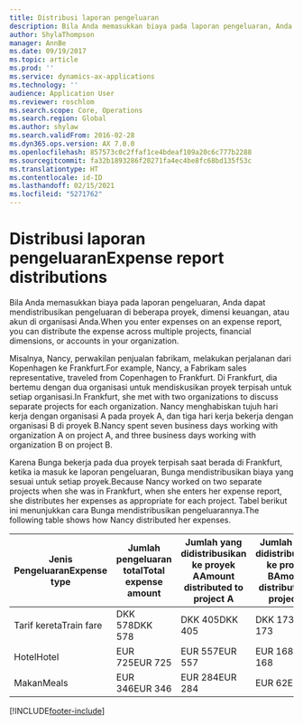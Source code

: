 ```yaml
---
title: Distribusi laporan pengeluaran
description: Bila Anda memasukkan biaya pada laporan pengeluaran, Anda dapat mendistribusikan pengeluaran di beberapa proyek, entitas hukum, atau akun di organisasi Anda.
author: ShylaThompson
manager: AnnBe
ms.date: 09/19/2017
ms.topic: article
ms.prod: ''
ms.service: dynamics-ax-applications
ms.technology: ''
audience: Application User
ms.reviewer: roschlom
ms.search.scope: Core, Operations
ms.search.region: Global
ms.author: shylaw
ms.search.validFrom: 2016-02-28
ms.dyn365.ops.version: AX 7.0.0
ms.openlocfilehash: 857573c0c2ffaf1ce4bdeaf109a20c6c777b2288
ms.sourcegitcommit: fa32b1893286f20271fa4ec4be8fc68bd135f53c
ms.translationtype: HT
ms.contentlocale: id-ID
ms.lasthandoff: 02/15/2021
ms.locfileid: "5271762"
---
```

# <a name="expense-report-distributions"></a><span data-ttu-id="491c8-103">Distribusi laporan pengeluaran</span><span class="sxs-lookup"><span data-stu-id="491c8-103">Expense report distributions</span></span>

<span data-ttu-id="491c8-104">Bila Anda memasukkan biaya pada laporan pengeluaran, Anda dapat mendistribusikan pengeluaran di beberapa proyek, dimensi keuangan, atau akun di organisasi Anda.</span><span class="sxs-lookup"><span data-stu-id="491c8-104">When you enter expenses on an expense report, you can distribute the expense across multiple projects, financial dimensions, or accounts in your organization.</span></span>

<span data-ttu-id="491c8-105">Misalnya, Nancy, perwakilan penjualan fabrikam, melakukan perjalanan dari Kopenhagen ke Frankfurt.</span><span class="sxs-lookup"><span data-stu-id="491c8-105">For example, Nancy, a Fabrikam sales representative, traveled from Copenhagen to Frankfurt.</span></span> <span data-ttu-id="491c8-106">Di Frankfurt, dia bertemu dengan dua organisasi untuk mendiskusikan proyek terpisah untuk setiap organisasi.</span><span class="sxs-lookup"><span data-stu-id="491c8-106">In Frankfurt, she met with two organizations to discuss separate projects for each organization.</span></span> <span data-ttu-id="491c8-107">Nancy menghabiskan tujuh hari kerja dengan organisasi A pada proyek A, dan tiga hari kerja bekerja dengan organisasi B di proyek B.</span><span class="sxs-lookup"><span data-stu-id="491c8-107">Nancy spent seven business days working with organization A on project A, and three business days working with organization B on project B.</span></span>

<span data-ttu-id="491c8-108">Karena Bunga bekerja pada dua proyek terpisah saat berada di Frankfurt, ketika ia masuk ke laporan pengeluaran, Bunga mendistribusikan biaya yang sesuai untuk setiap proyek.</span><span class="sxs-lookup"><span data-stu-id="491c8-108">Because Nancy worked on two separate projects when she was in Frankfurt, when she enters her expense report, she distributes her expenses as appropriate for each project.</span></span> <span data-ttu-id="491c8-109">Tabel berikut ini menunjukkan cara Bunga mendistribusikan pengeluarannya.</span><span class="sxs-lookup"><span data-stu-id="491c8-109">The following table shows how Nancy distributed her expenses.</span></span>


| <span data-ttu-id="491c8-110">Jenis Pengeluaran</span><span class="sxs-lookup"><span data-stu-id="491c8-110">Expense type</span></span> | <span data-ttu-id="491c8-111">Jumlah pengeluaran total</span><span class="sxs-lookup"><span data-stu-id="491c8-111">Total expense amount</span></span>|<span data-ttu-id="491c8-112">Jumlah yang didistribusikan ke proyek A</span><span class="sxs-lookup"><span data-stu-id="491c8-112">Amount distributed to project A</span></span>| <span data-ttu-id="491c8-113">Jumlah yang didistribusikan ke proyek B</span><span class="sxs-lookup"><span data-stu-id="491c8-113">Amount distributed to project B</span></span> |
|--------------|---------------------|-------------------------------|---------------------------------|
|<span data-ttu-id="491c8-114">Tarif kereta</span><span class="sxs-lookup"><span data-stu-id="491c8-114">Train fare</span></span>   |<span data-ttu-id="491c8-115">DKK 578</span><span class="sxs-lookup"><span data-stu-id="491c8-115">DKK 578</span></span>              |<span data-ttu-id="491c8-116">DKK 405</span><span class="sxs-lookup"><span data-stu-id="491c8-116">DKK 405</span></span>                        |<span data-ttu-id="491c8-117">DKK 173</span><span class="sxs-lookup"><span data-stu-id="491c8-117">DKK 173</span></span>                          |
|<span data-ttu-id="491c8-118">Hotel</span><span class="sxs-lookup"><span data-stu-id="491c8-118">Hotel</span></span>         |<span data-ttu-id="491c8-119">EUR 725</span><span class="sxs-lookup"><span data-stu-id="491c8-119">EUR 725</span></span>              |<span data-ttu-id="491c8-120">EUR 557</span><span class="sxs-lookup"><span data-stu-id="491c8-120">EUR 557</span></span>                        |<span data-ttu-id="491c8-121">EUR 168</span><span class="sxs-lookup"><span data-stu-id="491c8-121">EUR 168</span></span>                          |
|<span data-ttu-id="491c8-122">Makan</span><span class="sxs-lookup"><span data-stu-id="491c8-122">Meals</span></span>         |<span data-ttu-id="491c8-123">EUR 346</span><span class="sxs-lookup"><span data-stu-id="491c8-123">EUR 346</span></span>              |<span data-ttu-id="491c8-124">EUR 284</span><span class="sxs-lookup"><span data-stu-id="491c8-124">EUR 284</span></span>                        |<span data-ttu-id="491c8-125">EUR 62</span><span class="sxs-lookup"><span data-stu-id="491c8-125">EUR 62</span></span>                           |



[!INCLUDE[footer-include](../includes/footer-banner.md)]